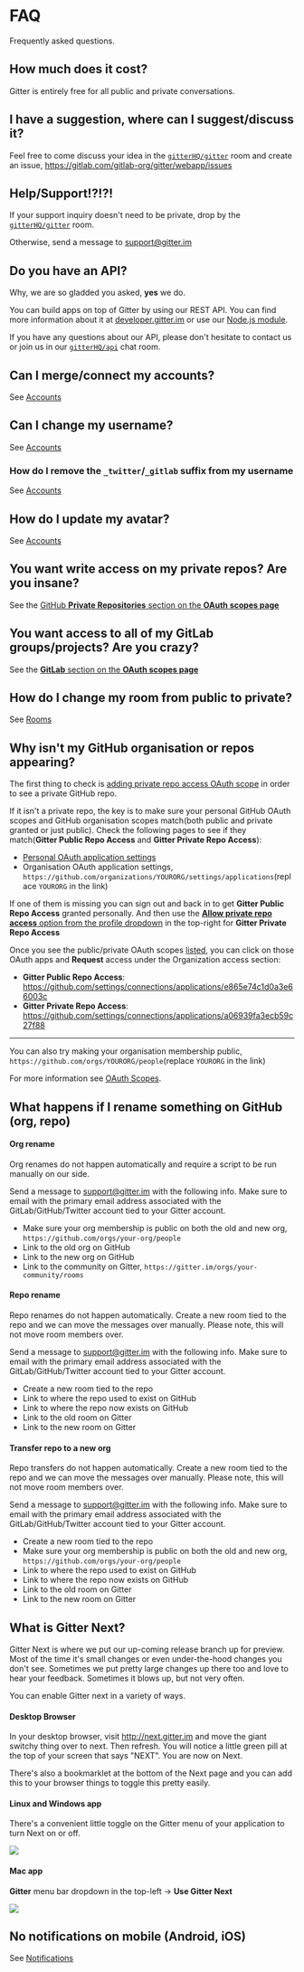# FAQ

Frequently asked questions.

## How much does it cost?

Gitter is entirely free for all public and private conversations.

## I have a suggestion, where can I suggest/discuss it?

Feel free to come discuss your idea in the [`gitterHQ/gitter`](https://gitter.im/gitterHQ/gitter) room and create an issue, https://gitlab.com/gitlab-org/gitter/webapp/issues


## Help/Support!?!?!

If your support inquiry doesn't need to be private, drop by the [`gitterHQ/gitter`](https://gitter.im/gitterHQ/gitter) room.

Otherwise, send a message to support@gitter.im


## Do you have an API?

Why, we are so gladded you asked, **yes** we do.

You can build apps on top of Gitter by using our REST API. You can find more information about it at [developer.gitter.im](https://developer.gitter.im/) or use our [Node.js module](https://www.npmjs.org/package/node-gitter).

If you have any questions about our API, please don't hesitate to contact us or join us in our [`gitterHQ/api`](https://gitter.im/gitterHQ/api) chat room.


## Can I merge/connect my accounts?

See [Accounts](./accounts.md#can-i-mergeconnect-my-accounts)


## Can I change my username?

See [Accounts](./accounts.md#can-i-change-my-username)


### How do I remove the  `_twitter`/`_gitlab` suffix from my username

See [Accounts](./accounts.md#how-do-i-remove-the-twitter-suffix-from-my-username)


## How do I update my avatar?

See [Accounts](./accounts.md#how-do-i-update-my-avatar)


## You want write access on my private repos? Are you insane?

See the [GitHub **Private Repositories** section on the **OAuth scopes page**](./oauth-scopes.md#private-repositories)


## You want access to all of my GitLab groups/projects? Are you crazy?

See the [**GitLab** section on the **OAuth scopes page**](./oauth-scopes.md#gitlab)


## How do I change my room from public to private?

See [Rooms](./rooms.md#change-room-security-after-creation)


## Why isn't my GitHub organisation or repos appearing?

The first thing to check is [adding private repo access OAuth scope](./oauth-scopes.md#grant-private-repo-access) in order to see a private GitHub repo.

If it isn't a private repo, the key is to make sure your personal GitHub OAuth scopes and GitHub organisation scopes match(both public and private granted or just public). Check the following pages to see if they match(**Gitter Public Repo Access** and **Gitter Private Repo Access**):

 - [Personal OAuth application settings](https://github.com/settings/applications)
 - Organisation OAuth application settings, `https://github.com/organizations/YOURORG/settings/applications`(replace `YOURORG` in the link)

If one of them is missing you can sign out and back in to get **Gitter Public Repo Access** granted personally. And then use the [**Allow private repo access** option from the profile dropdown](./oauth-scopes.md#grant-private-repo-access) in the top-right for **Gitter Private Repo Access**

Once you see the public/private OAuth scopes [listed](https://github.com/settings/applications), you can click on those OAuth apps and **Request** access under the Organization access section:

 - **Gitter Public Repo Access**: https://github.com/settings/connections/applications/e865e74c1d0a3e66003c
 - **Gitter Private Repo Access**: https://github.com/settings/connections/applications/a06939fa3ecb59c27f88

---

You can also try making your organisation membership public, `https://github.com/orgs/YOURORG/people`(replace `YOURORG` in the link)

For more information see [OAuth Scopes](./oauth-scopes.md).


## What happens if I rename something on GitHub (org, repo)

#### Org rename

Org renames do not happen automatically and require a script to be run manually on our side.

Send a message to support@gitter.im with the following info. Make sure to email with the primary email address associated with the GitLab/GitHub/Twitter account tied to your Gitter account.

 - Make sure your org membership is public on both the old and new org, `https://github.com/orgs/your-org/people`
 - Link to the old org on GitHub
 - Link to the new org on GitHub
 - Link to the community on Gitter, `https://gitter.im/orgs/your-community/rooms`

#### Repo rename

Repo renames do not happen automatically. Create a new room tied to the repo and we can move the messages over manually. Please note, this will not move room members over.

Send a message to support@gitter.im with the following info. Make sure to email with the primary email address associated with the GitLab/GitHub/Twitter account tied to your Gitter account.

 - Create a new room tied to the repo
 - Link to where the repo used to exist on GitHub
 - Link to where the repo now exists on GitHub
 - Link to the old room on Gitter
 - Link to the new room on Gitter

#### Transfer repo to a new org

Repo transfers do not happen automatically. Create a new room tied to the repo and we can move the messages over manually. Please note, this will not move room members over.

Send a message to support@gitter.im with the following info. Make sure to email with the primary email address associated with the GitLab/GitHub/Twitter account tied to your Gitter account.

 - Create a new room tied to the repo
 - Make sure your org membership is public on both the old and new org, `https://github.com/orgs/your-org/people`
 - Link to where the repo used to exist on GitHub
 - Link to where the repo now exists on GitHub
 - Link to the old room on Gitter
 - Link to the new room on Gitter


## What is Gitter Next?

Gitter Next is where we put our up-coming release branch up for preview. Most of the time it's small changes or even under-the-hood changes you don't see. Sometimes we put pretty large changes up there too and love to hear your feedback.
Sometimes it blows up, but not very often.

You can enable Gitter next in a variety of ways.

#### Desktop Browser

In your desktop browser, visit http://next.gitter.im and move the giant switchy thing over to next. Then refresh. You will notice a little green pill at the top of your screen that says "NEXT". You are now on Next.

There's also a bookmarklet at the bottom of the Next page and you can add this to your browser things to toggle this pretty easily.

#### Linux and Windows app

There's a convenient little toggle on the Gitter menu of your application to turn Next on or off.

![](https://i.imgur.com/QZJm2MM.png)

#### Mac app

**Gitter** menu bar dropdown in the top-left -> **Use Gitter Next**

![](https://i.imgur.com/YXtPn4N.png)


## No notifications on mobile (Android, iOS)

See [Notifications](./notifications.md#no-notifications-on-mobile-android-ios)
